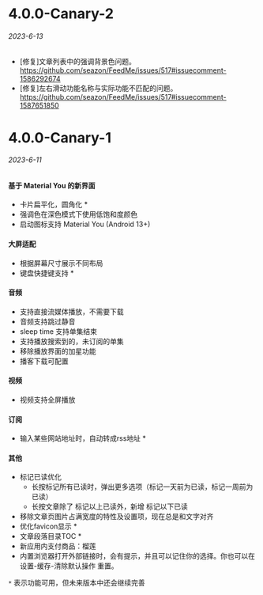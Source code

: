# 4.0.0-Canary-2
###### 2023-6-13
- [修复]文章列表中的强调背景色问题。 https://github.com/seazon/FeedMe/issues/517#issuecomment-1586292674
- [修复]左右滑动功能名称与实际功能不匹配的问题。 https://github.com/seazon/FeedMe/issues/517#issuecomment-1587651850

# 4.0.0-Canary-1
###### 2023-6-11
#### 基于 Material You 的新界面
- 卡片扁平化，圆角化 *
- 强调色在深色模式下使用低饱和度颜色
- 启动图标支持 Material You (Android 13+)
#### 大屏适配
- 根据屏幕尺寸展示不同布局
- 键盘快捷键支持 *
#### 音频
- 支持直接流媒体播放，不需要下载
- 音频支持跳过静音
- sleep time 支持单集结束
- 支持播放搜索到的，未订阅的单集
- 移除播放界面的加星功能
- 播客下载可配置
#### 视频
- 视频支持全屏播放
#### 订阅
- 输入某些网站地址时，自动转成rss地址 *
#### 其他
- 标记已读优化
  - 长按标记所有已读时，弹出更多选项（标记一天前为已读，标记一周前为已读）
  - 长按文章除了 标记以上已读外，新增 标记以下已读
- 移除文章页图片占满宽度的特性及设置项，现在总是和文字对齐
- 优化favicon显示 *
- 文章段落目录TOC *
- 新应用内支付商品：榴莲
- 内置浏览器打开外部链接时，会有提示，并且可以记住你的选择。你也可以在设置-缓存-清除默认操作 重置。

`*` 表示功能可用，但未来版本中还会继续完善